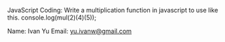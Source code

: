 JavaScript Coding: Write a multiplication function in javascript to use like this.
    console.log(mul(2)(4)(5));

Name: Ivan Yu
Email: yu.ivanw@gmail.com
